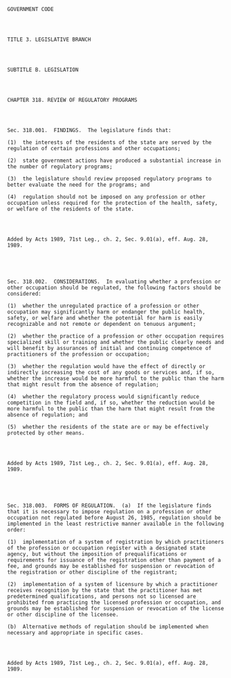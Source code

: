 ﻿
    
    
    	
    					
    
    
    GOVERNMENT CODE
    
      
    
    
    TITLE 3. LEGISLATIVE BRANCH
    
      
    
    
    SUBTITLE B. LEGISLATION
    
      
    
    
    CHAPTER 318. REVIEW OF REGULATORY PROGRAMS
    
      
    
    
    Sec. 318.001.  FINDINGS.  The legislature finds that:
    
    (1)  the interests of the residents of the state are served by the regulation of certain professions and other occupations;
    
    (2)  state government actions have produced a substantial increase in the number of regulatory programs;
    
    (3)  the legislature should review proposed regulatory programs to better evaluate the need for the programs; and
    
    (4)  regulation should not be imposed on any profession or other occupation unless required for the protection of the health, safety, or welfare of the residents of the state.
    
    
    
    
    Added by Acts 1989, 71st Leg., ch. 2, Sec. 9.01(a), eff. Aug. 28, 1989.
    
    
    
    
    
    Sec. 318.002.  CONSIDERATIONS.  In evaluating whether a profession or other occupation should be regulated, the following factors should be considered:
    
    (1)  whether the unregulated practice of a profession or other occupation may significantly harm or endanger the public health, safety, or welfare and whether the potential for harm is easily recognizable and not remote or dependent on tenuous argument;
    
    (2)  whether the practice of a profession or other occupation requires specialized skill or training and whether the public clearly needs and will benefit by assurances of initial and continuing competence of practitioners of the profession or occupation;
    
    (3)  whether the regulation would have the effect of directly or indirectly increasing the cost of any goods or services and, if so, whether the increase would be more harmful to the public than the harm that might result from the absence of regulation;
    
    (4)  whether the regulatory process would significantly reduce competition in the field and, if so, whether the reduction would be more harmful to the public than the harm that might result from the absence of regulation; and
    
    (5)  whether the residents of the state are or may be effectively protected by other means.
    
    
    
    
    Added by Acts 1989, 71st Leg., ch. 2, Sec. 9.01(a), eff. Aug. 28, 1989.
    
    
    
    
    
    Sec. 318.003.  FORMS OF REGULATION.  (a)  If the legislature finds that it is necessary to impose regulation on a profession or other occupation not regulated before August 26, 1985, regulation should be implemented in the least restrictive manner available in the following order:
    
    (1)  implementation of a system of registration by which practitioners of the profession or occupation register with a designated state agency, but without the imposition of prequalifications or requirements for issuance of the registration other than payment of a fee, and grounds may be established for suspension or revocation of the registration or other discipline of the registrant;
    
    (2)  implementation of a system of licensure by which a practitioner receives recognition by the state that the practitioner has met predetermined qualifications, and persons not so licensed are prohibited from practicing the licensed profession or occupation, and grounds may be established for suspension or revocation of the license or other discipline of the licensee.
    
    (b)  Alternative methods of regulation should be implemented when necessary and appropriate in specific cases.
    
    
    
    
    Added by Acts 1989, 71st Leg., ch. 2, Sec. 9.01(a), eff. Aug. 28, 1989.
    
    
    
    
    				
